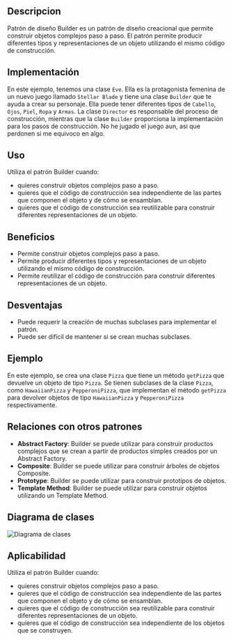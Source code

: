## Descripcion
Patrón de diseño Builder es un patrón de diseño creacional que permite construir objetos complejos paso a paso. El patrón permite producir diferentes tipos y representaciones de un objeto utilizando el mismo código de construcción.

## Implementación
En este ejemplo, tenemos una clase `Eve`. Ella es la protagonista femenina de un nuevo juego llamado `Stellar Blade` y tiene una clase `Builder` que te ayuda a crear su personaje. Ella puede tener diferentes tipos de `Cabello`, `Ojos`, `Piel`, `Ropa` y `Armas`. La clase `Director` es responsable del proceso de construcción, mientras que la clase `Builder` proporciona la implementación para los pasos de construcción. No he jugado el juego aun, asi que perdonen si me equivoco en algo.

## Uso
Utiliza el patrón Builder cuando:
- quieres construir objetos complejos paso a paso.
- quieres que el código de construcción sea independiente de las partes que componen el objeto y de cómo se ensamblan.
- quieres que el código de construcción sea reutilizable para construir diferentes representaciones de un objeto.

## Beneficios
- Permite construir objetos complejos paso a paso.
- Permite producir diferentes tipos y representaciones de un objeto utilizando el mismo código de construcción.
- Permite reutilizar el código de construcción para construir diferentes representaciones de un objeto.

## Desventajas
- Puede requerir la creación de muchas subclases para implementar el patrón.
- Puede ser difícil de mantener si se crean muchas subclases.

## Ejemplo
En este ejemplo, se crea una clase `Pizza` que tiene un método `getPizza` que devuelve un objeto de tipo `Pizza`. Se tienen subclases de la clase `Pizza`, como `HawaiianPizza` y `PepperoniPizza`, que implementan el método `getPizza` para devolver objetos de tipo `HawaiianPizza` y `PepperoniPizza` respectivamente.

## Relaciones con otros patrones
- **Abstract Factory**: Builder se puede utilizar para construir productos complejos que se crean a partir de productos simples creados por un Abstract Factory.
- **Composite**: Builder se puede utilizar para construir árboles de objetos Composite.
- **Prototype**: Builder se puede utilizar para construir prototipos de objetos.
- **Template Method**: Builder se puede utilizar para construir objetos utilizando un Template Method.

## Diagrama de clases
![Diagrama de clases](https://upload.wikimedia.org/wikipedia/commons/f/f3/Builder_UML_class_diagram.svg)

## Aplicabilidad
Utiliza el patrón Builder cuando:
- quieres construir objetos complejos paso a paso.
- quieres que el código de construcción sea independiente de las partes que componen el objeto y de cómo se ensamblan.
- quieres que el código de construcción sea reutilizable para construir diferentes representaciones de un objeto.
- quieres que el código de construcción sea independiente de los objetos que se construyen.